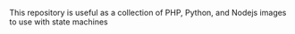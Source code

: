 This repository is useful as a collection of PHP, Python, and Nodejs images to use with state machines
